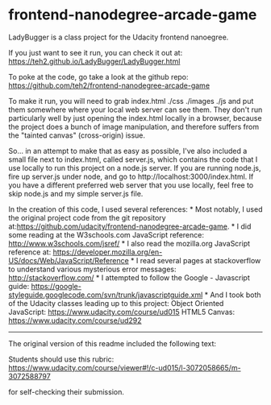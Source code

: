 frontend-nanodegree-arcade-game
===============================
LadyBugger is a class project for the Udacity frontend nanoegree.

If you just want to see it run, you can check it out at:
	https://teh2.github.io/LadyBugger/LadyBugger.html

To poke at the code, go take a look at the github repo:
	https://github.com/teh2/frontend-nanodegree-arcade-game

To make it run, you will need to grab
	index.html
	./css
	./images
	./js
and put them somewhere where your local web server can see them. They don't run particularly well by just opening the index.html locally in a browser, because the project does a bunch of image manipulation, and therefore suffers from the "tainted canvas" (cross-origin) issue.

So... in an attempt to make that as easy as possible, I've also included a small file next to index.html, called server.js, which contains the code that I use locally to run this project on a node.js server. If you are running node.js, fire up server.js under node, and go to http://localhost:3000/index.html. If you have a different preferred web server that you use locally, feel free to skip node.js and my simple server.js file.



In the creation of this code, I used several references:
	* Most notably, I used the original project code from the git repository at:https://github.com/udacity/frontend-nanodegree-arcade-game.
	* I did some reading at the W3schools.com JavaScript reference: http://www.w3schools.com/jsref/
	* I also read the mozilla.org JavaScript reference at: https://developer.mozilla.org/en-US/docs/Web/JavaScript/Reference
	* I read several pages at stackoverflow to understand various mysterious error messages: http://stackoverflow.com/
	* I attempted to follow the Google - Javascript guide: https://google-styleguide.googlecode.com/svn/trunk/javascriptguide.xml
	* And I took both of the Udacity classes leading up to this project:
		Object Oriented JavaScript: https://www.udacity.com/course/ud015
		HTML5 Canvas: https://www.udacity.com/course/ud292

----------------------------------------------------------------
The original version of this readme included the following text:

Students should use this rubric: https://www.udacity.com/course/viewer#!/c-ud015/l-3072058665/m-3072588797

for self-checking their submission.
